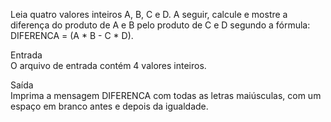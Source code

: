 Leia quatro valores inteiros A, B, C e D. A seguir, calcule e mostre a diferença do produto de A e B pelo produto de C e D segundo a fórmula: DIFERENCA = (A * B - C * D).

Entrada<br>
O arquivo de entrada contém 4 valores inteiros.

Saída<br>
Imprima a mensagem DIFERENCA com todas as letras maiúsculas, com um espaço em branco antes e depois da igualdade.